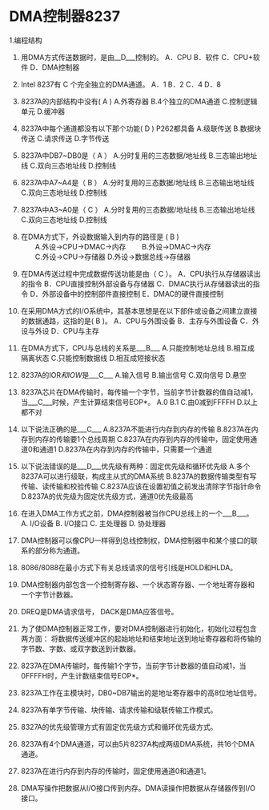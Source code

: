 # DMA控制器8237

1.编程结构


1.	用DMA方式传送数据时，是由__D___控制的。
	A．CPU	B．软件	C．CPU+软件	D．DMA控制器	
2.	Intel 8237有     C     个完全独立的DMA通道。
A．1        B．2      C．4        D．8
3.	8237A的内部结构中没有(   A   )
A.外寄存器         B.4个独立的DMA通道 
C.控制逻辑单元     D.缓冲器 
4.	8237A中每个通道都没有以下那个功能(  D   ) P262都具备
A.级联传送       B.数据块传送
C.请求传送       D.字节传送
5.	8237A中DB7~DB0是（   A    ）
A.分时复用的三态数据/地址线    B.三态输出地址线
C.双向三态地址线               D.控制线 
6.	8237A中A7~A4是（  B   ）
A.分时复用的三态数据/地址线     B.三态输出地址线
C.双向三态地址线                D.控制线 
7.	8237A中A3~A0是（   C   ）
A.分时复用的三态数据/地址线     B.三态输出地址线
C.双向三态地址线                D.控制线
8.	在DMA方式下，外设数据输入到内存的路径是 ( B   )  
　　A.外设→CPU→DMAC→内存  　　B.外设→DMAC→内存  
　　C.外设→CPU→存储器            D.外设→数据总线→存储器  
9.	在DMA传送过程中完成数据传送功能是由（ C  ）。 
A．CPU执行从存储器读出的指令 
B．CPU直接控制外部设备与存储器 
C．DMAC执行从存储器读出的指令 
D．外部设备中的控制部件直接控制 
E．DMAC的硬件直接控制 
10.	在采用DMA方式的I/O系统中，其基本思想是在以下部件或设备之间建立直接的数据通路，这指的是(  B   )。 
A．CPU与外围设备     B．主存与外围设备
C．外设与外设         D．CPU与主存 
11.	在DMA方式下，CPU与总线的关系是___B___
A.只能控制地址总线	   B.相互成隔离状态
C.只能控制数据线	   D.相互成短接状态
12.	8237A的IOR*和IOW*是___C___
A.输入信号    B.输出信号
C.双向信号    D.悬空
13.	8237A芯片在DMA传输时，每传输一个字节，当前字节计数器的值自动减1，当___C___时候，产生计算结束信号EOP*。
A.0    B.1        C.由0减到FFFFH    D.以上都不对
14.	以下说法正确的是___C___
A.8237A不能进行内存到内存的传输
B.8237A在内存到内存的传输要1个总线周期
C.8237A在内存到内存的传输中，固定使用通道0和通道1
D.8237A在内存到内存的传输中，只需要一个通道
15.	以下说法错误的是___D___优先级有两种：固定优先级和循环优先级
A.多个8237A可以进行级联，构成主从式的DMA系统
B.8237A的数据传输类型有写传输、读传输和校验传输
C.8237A应该在设置初值之前发出清除字节指针命令
D.8237A的优先级为固定优先级方式，通道0优先级最高
16.	在进入DMA工作方式之前，DMA控制器被当作CPU总线上的一个___B___。
A. I/O设备        B. I/O接口      C. 主处理器         D. 协处理器

1.	DMA控制器可以像CPU一样得到总线控制权，DMA控制器中和某个接口的联系的部分称为通道。
2.	8086/8088在最小方式下有关总线请求的信号引线是HOLD和HLDA。   
3.	DMA控制器内部包含一个控制寄存器、一个状态寄存器、一个地址寄存器和一个字节计数器。
4.	DREQ是DMA请求信号， DACK是DMA应答信号。
6.	为了使DMA控制器正常工作，要对DMA控制器进行初始化，初始化过程包含两方面：
将数据传送缓冲区的起始地址和结束地址送到地址寄存器和将传输的字节数、字数、或双字数送到计数器。
7.	8237A在DMA传输时，每传输1个字节，当前字节计数器的值自动减1，当0FFFFH时，产生计数结束信号EOP*。
8.	8237A工作在主模块时，DB0~DB7输出的是地址寄存器中的高8位地址信号。
9.	8237A有单字节传输、块传输、请求传输和级联传输工作模式。
10.	8327A的优先级管理方式有固定优先级方式和循环优先级方式。
11.	8237A有4个DMA通道，可以由5片8237A构成两级DMA系统，共16个DMA通道。
12.	8237A在进行内存到内存的传输时，固定使用通道0和通道1。
13.	DMA写操作把数据从I/O接口传到内存。DMA读操作把数据从存储器传到I/O接口。
